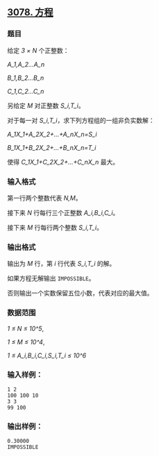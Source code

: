 ## [3078. 方程](https://www.acwing.com/problem/content/3081/)

### 题目

给定 *3 × N* 个正整数：

*A_1,A_2…A_n*

*B_1,B_2…B_n*

*C_1,C_2…C_n*

另给定 *M* 对正整数 *S_i,T_i*。

对于每一对 *S_i,T_i*，求下列方程组的一组非负实数解：

*A_1X_1+A_2X_2+…+A_nX_n=S_i*

*B_1X_1+B_2X_2+…+B_nX_n=T_i*

使得 *C_1X_1+C_2X_2+…+C_nX_n* 最大。

### 输入格式

第一行两个整数代表 *N,M*。

接下来 *N* 行每行三个正整数 *A_i,B_i,C_i*。

接下来 *M* 行每行两个整数 *S_i,T_i*。

### 输出格式

输出为 *M* 行，第 *i* 行代表 *S_i,T_i* 的解。

如果方程无解输出 `IMPOSSIBLE`。

否则输出一个实数保留五位小数，代表对应的最大值。

### 数据范围

*1 ≤ N ≤ 10^5*,

*1 ≤ M ≤ 10^4*,

*1 ≤ A_i,B_i,C_i,S_i,T_i ≤ 10^6*

### 输入样例：

```
1 2
100 100 10
3 3
99 100
```

### 输出样例：

```
0.30000
IMPOSSIBLE
```
